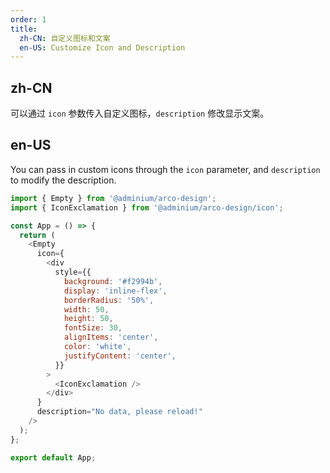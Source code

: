 ```yaml
---
order: 1
title:
  zh-CN: 自定义图标和文案
  en-US: Customize Icon and Description
---
```


## zh-CN

可以通过 `icon` 参数传入自定义图标，`description` 修改显示文案。

## en-US

You can pass in custom icons through the `icon` parameter, and `description` to modify the description.

```js
import { Empty } from '@adminium/arco-design';
import { IconExclamation } from '@adminium/arco-design/icon';

const App = () => {
  return (
    <Empty
      icon={
        <div
          style={{
            background: '#f2994b',
            display: 'inline-flex',
            borderRadius: '50%',
            width: 50,
            height: 50,
            fontSize: 30,
            alignItems: 'center',
            color: 'white',
            justifyContent: 'center',
          }}
        >
          <IconExclamation />
        </div>
      }
      description="No data, please reload!"
    />
  );
};

export default App;
```
